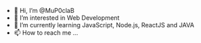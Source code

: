 - 👋 Hi, I’m @MuP0claB
- 👀 I’m interested in Web Development 
- 🌱 I’m currently learning JavaScript, Node.js, ReactJS and JAVA 
- 📫 How to reach me ...
<!---
MuP0claB/MuP0claB is a ✨ special ✨ repository because its `README.md` (this file) appears on your GitHub profile.
You can click the Preview link to take a look at your changes.
--->
